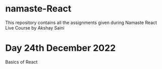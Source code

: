 # namaste-React

This repository contains all the assignments given during Namaste React Live Course by Akshay Saini

# Day 24th December 2022
  Basics of React

